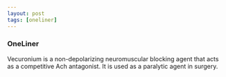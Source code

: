 ```yaml
---
layout: post
tags: [oneliner]
---
```



### OneLiner

Vecuronium is a non-depolarizing neuromuscular blocking agent that acts as a competitive Ach antagonist. It is used as a paralytic agent in surgery.
